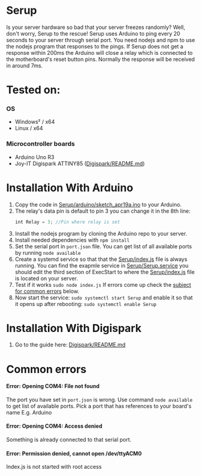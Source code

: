 # Serup
Is your server hardware so bad that your server freezes randomly? Well, don't worry, Serup to the rescue! Serup uses Arduino to ping every 20 seconds to your server through serial port. You need nodejs and npm to use the nodejs program that responses to the pings. If Serup does not get a response within 200ms the Arduino will close a relay which is connected to the motherboard's reset button pins. Normally the response will be received in around 7ms.

# Tested on:
### OS
- Windows² / x64
- Linux / x64
### Microcontroller boards
- Arduino Uno R3
- Joy-IT Digispark ATTINY85 ([Digispark/README.md](https://github.com/JAAKKQ/Serup/blob/Digispark/README.md))

# Installation With Arduino
1. Copy the code in [Serup/arduino/sketch_apr19a.ino](https://github.com/JAAKKQ/Serup/blob/Arduino/arduino/sketch_apr19a/sketch_apr19a.ino) to your Arduino.
2. The relay's data pin is default to pin 3 you can change it in the 8th line:
    ```JavaScript
    int Relay = 3; //Pin where relay is set
    ```
3. Install the nodejs program by cloning the Arduino repo to your server.
4. Install needed dependencies with `npm install`
5. Set the serial port in `port.json` file. You can get list of all available ports by running `node available`
6. Create a systemd service so that that the [Serup/index.js](https://github.com/JAAKKQ/Serup/blob/Arduino/index.js) file is always running. You can find the exapmle service in [Serup/Serup.service](https://github.com/JAAKKQ/Serup/blob/Arduino/Serup.service) you should edit the third section of ExecStart to where the [Serup/index.js](https://github.com/JAAKKQ/Serup/blob/Arduino/index.js) file is located on your server.
7. Test if it works `sudo node index.js` If errors come up check the [subject for common errors](https://github.com/JAAKKQ/Serup#common-errors) below.
8. Now start the service: `sudo systemctl start Serup` and enable it so that it opens up after rebooting: `sudo systemctl enable Serup`

# Installation With Digispark
1. Go to the guide here: [Digispark/README.md](https://github.com/JAAKKQ/Serup/blob/Digispark/README.md)

# Common errors
#### Error: Opening COM4: File not found
The port you have set in `port.json` is wrong. Use command `node available` to get list of available ports. Pick a port that has references to your board's name E.g. Arduino
#### Error: Opening COM4: Access denied
Something is already connected to that serial port.
#### Error: Permission denied, cannot open /dev/ttyACM0
Index.js is not started with root access
